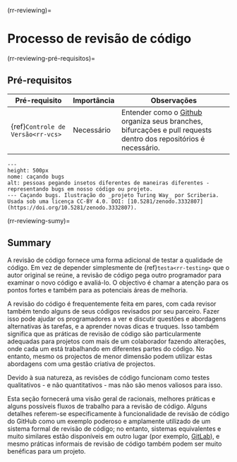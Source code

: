 (rr-reviewing)=
# Processo de revisão de código

(rr-reviewing-pré-requisitos)=
## Pré-requisitos

| Pré-requisito                           | Importância | Observações                                                                                                                            |
| --------------------------------------- | ----------- | -------------------------------------------------------------------------------------------------------------------------------------- |
| {ref}`Controle de Versão<rr-vcs>` | Necessário  | Entender como o [Github](https://github.com) organiza seus branches, bifurcações e pull requests dentro dos repositórios é necessário. |

```{figure} ../figures/bug-catching.*
---
height: 500px
nome: caçando bugs
alt: pessoas pegando insetos diferentes de maneiras diferentes - representando bugs em nosso código ou projeto.
--- Caçando bugs. Ilustração do _projeto Turing Way_ por Scriberia. Usada sob uma licença CC-BY 4.0. DOI: [10.5281/zenodo.3332807](https://doi.org/10.5281/zenodo.3332807).
```

(rr-reviewing-sumy)=
## Summary

A revisão de código fornece uma forma adicional de testar a qualidade de código. Em vez de depender simplesmente de {ref}`testa<rr-testing>` que o autor original se reúne, a revisão de código pega outro programador para examinar o novo código e avaliá-lo. O objectivo é chamar a atenção para os pontos fortes e também para as potenciais áreas de melhoria.

A revisão do código é frequentemente feita em pares, com cada revisor também tendo alguns de seus códigos revisados por seu parceiro. Fazer isso pode ajudar os programadores a ver e discutir questões e abordagens alternativas às tarefas, e a aprender novas dicas e truques. Isso também significa que as práticas de revisão de código são particularmente adequadas para projetos com mais de um colaborador fazendo alterações, onde cada um está trabalhando em diferentes partes do código. No entanto, mesmo os projectos de menor dimensão podem utilizar estas abordagens com uma gestão criativa de projectos.

Devido à sua natureza, as revisões de código funcionam como testes qualitativos - e não quantitativos - mas não são menos valiosos para isso.

Esta seção fornecerá uma visão geral de racionais, melhores práticas e alguns possíveis fluxos de trabalho para a revisão de código. Alguns detalhes referem-se especificamente à funcionalidade de revisão de código do GitHub como um exemplo poderoso e amplamente utilizado de um sistema formal de revisão de código; no entanto, sistemas equivalentes e muito similares estão disponíveis em outro lugar (por exemplo, [GitLab](https://about.gitlab.com)), e mesmo práticas informais de revisão de código também podem ser muito benéficas para um projeto.

